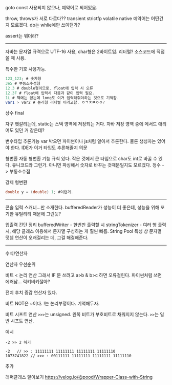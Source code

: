 goto
const
사용되지 않으나, 예약어로 되어있음.

throw, throws가 서로 다르다??
transient strictfp volatile native 예약어는 어떤건지 모르겠다.
do는 whlie에만 쓰이던가?

assert는 뭐더라?

---

자바는 문자열 규격으로 UTF-16 사용, char형은 2바이트임.
리터럴? 소스코드에 직접 쓸 때 사용.

특수한 기호 사용가능.
```java
123_123; # 숫자형
3e5 # 부동소수점형
12.3 # double형이므로, float에 입력 시 오류
12.3F # float에 입력시 다음과 같이 입력 필요.
1L # 책에는 없는데 long도 이거 입력해줘야하는 것으로 기억함.
var1 > var2 # 논리형 리터럴 이라고함. ㅇㄱㅈㅉㅇㅇ?
```

상수
final

자꾸 헷갈리는데, static는 스택 영역에 저장되는 거다.
자바 저장 영역 중에 메서드 애리어도 있던 거 같은데?

변수타입 추론기능
var 박으면 파이썬이나 js처럼 알아서 추론한다.
물론 생성자는 있어야 한다. IDE가 이거 타입도 추론해줄지 의문


형변환
자동 형변환 기능
규칙 있다.
작은 것에서 큰 타입으로
char도 int로 바꿀 수 있다. 유니코드라 그런가. 아니면 파싱해서 숫자로 바꾸는 것때문일지도 모르겠다.
정수 -> 부동소수점

강제 형변환
```java
double y = (double) 1; #이런거.
```

---

콘솔 입력
스캐너...만 소개한다.
bufferedReader가 성능이 더 좋은데, 성능을 위해 포기한 유틸리티 때문에 그런듯?

입출력 간단 정리
bufferedWriter - 한번만 출력할 시
stringTokenizer - 여러 행 출력 시, 해당 클래스 이용해서 문자열 구성하는 게 훨씬 빠름. String Pool 특성 상 문자열 덧셈 연산이 오래걸리는 데, 그걸 해결해준다.

---

수식/연산자

연산자 우선순위

비트 < 논리 연산
그래서 IF 문 쓰려고 a>b & b>c 하면 오류걸린다.
파이썬처럼 쓰면 에러남...
럭키비키잖아?

전치 후치 증감 연산자 있다.

비트 NOT은 ~이다. 
!는 논리부정이다.
기억해두자.

비트 시프트 연산
`>>>`는 unsigned. 왼쪽 비트가 부호비트로 채워지지 않는다.
`>>`는 일반 시프트 연산.

예시
```
-2 >> 2 하기

-2   // >> : 11111111 11111111 11111111 11111110
1073741822 // >>> : 00111111 11111111 11111111 11111110
```

추가

래퍼클래스 알아보기
https://velog.io/@pood/Wrapper-Class-with-String